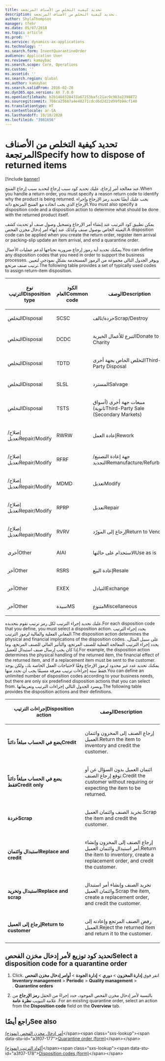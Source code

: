 ```yaml
---
title: تحديد كيفية التخلص من الأصناف المرتجعة
description: تحديد كيفية التخلص من الأصناف المرتجعة.
author: ShylaThompson
manager: tfehr
ms.date: 05/07/2018
ms.topic: article
ms.prod: ''
ms.service: dynamics-ax-applications
ms.technology: ''
ms.search.form: InventQuarantineOrder
audience: Application User
ms.reviewer: kamaybac
ms.search.scope: Core, Operations
ms.custom: ''
ms.assetid: ''
ms.search.region: Global
ms.author: kamaybac
ms.search.validFrom: 2016-02-28
ms.dyn365.ops.version: AX 7.0.0
ms.openlocfilehash: b2b1468328433a67253bafc21ac9c9b3a2398872
ms.sourcegitcommit: 708ca25687a4e48271cdcd6d2d22d99fb94cf140
ms.translationtype: HT
ms.contentlocale: ar-SA
ms.lasthandoff: 10/10/2020
ms.locfileid: "3981656"
---
```

# <a name="specify-how-to-dispose-of-returned-items"></a><span data-ttu-id="a3f07-103">تحديد كيفية التخلص من الأصناف المرتجعة</span><span class="sxs-lookup"><span data-stu-id="a3f07-103">Specify how to dispose of returned items</span></span> 

[!include [banner](../includes/banner.md)]


<span data-ttu-id="a3f07-104">عند معالجة أمر إرجاع، عليك تحديد كود سبب إرجاع لتحديد سبب إرجاع المنتج.</span><span class="sxs-lookup"><span data-stu-id="a3f07-104">When you handle a return order, you must specify a reason return code to identify why the product is being returned.</span></span> <span data-ttu-id="a3f07-105">يجب عليك أيضًا تحديد رمز الإرجاع وإجراء الإرجاع الذي يجب اتخاذه مع المنتج المرتجع ذاته.</span><span class="sxs-lookup"><span data-stu-id="a3f07-105">You must also specify a disposition code and a disposition action to determine what should be done with the returned product itself.</span></span>

<span data-ttu-id="a3f07-106">يمكن تطبيق كود الترتيب عند إنشاء أمر الإرجاع وتسجيل وصول صنف أو تحديث كشف التعبئة الخاص بوصول صنف وكذلك عند إنهاء أمر إدخال مخزن الفحص.</span><span class="sxs-lookup"><span data-stu-id="a3f07-106">A disposition code can be applied when you create the return order, register item arrival or packing-slip update an item arrival, and end a quarantine order.</span></span>

<span data-ttu-id="a3f07-107">يمكنك تحديد أية رموز إرجاع ضرورية تحتاجها لدعم عمليات الأعمال.</span><span class="sxs-lookup"><span data-stu-id="a3f07-107">You can define any disposition codes that you need in order to support the business processes.</span></span> <span data-ttu-id="a3f07-108">ويوفر الجدول التالي مجموعة من الرموز المستخدمة بشكلٍ نموذجي لتعيين ترتيب صنف مرتجع.</span><span class="sxs-lookup"><span data-stu-id="a3f07-108">The following table provides a set of typically used codes to assign return-item disposition.</span></span>

<table>
<colgroup>
<col style="width: 33%" />
<col style="width: 33%" />
<col style="width: 33%" />
</colgroup>
<thead>
<tr class="header">
<th><p><span data-ttu-id="a3f07-109">نوع الترتيب</span><span class="sxs-lookup"><span data-stu-id="a3f07-109">Disposition type</span></span></p></th>
<th><p><span data-ttu-id="a3f07-110">الكود العام</span><span class="sxs-lookup"><span data-stu-id="a3f07-110">Common code</span></span></p></th>
<th><p><span data-ttu-id="a3f07-111">‏‏الوصف</span><span class="sxs-lookup"><span data-stu-id="a3f07-111">Description</span></span></p></th>
</tr>
</thead>
<tbody>
<tr class="odd">
<td><p><span data-ttu-id="a3f07-112">التخلص</span><span class="sxs-lookup"><span data-stu-id="a3f07-112">Disposal</span></span></p></td>
<td><p><span data-ttu-id="a3f07-113">SC</span><span class="sxs-lookup"><span data-stu-id="a3f07-113">SC</span></span></p></td>
<td><p><span data-ttu-id="a3f07-114">خردة/تالف</span><span class="sxs-lookup"><span data-stu-id="a3f07-114">Scrap/Destroy</span></span></p></td>
</tr>
<tr class="even">
<td><p><span data-ttu-id="a3f07-115">التخلص</span><span class="sxs-lookup"><span data-stu-id="a3f07-115">Disposal</span></span></p></td>
<td><p><span data-ttu-id="a3f07-116">DC</span><span class="sxs-lookup"><span data-stu-id="a3f07-116">DC</span></span></p></td>
<td><p><span data-ttu-id="a3f07-117">التبرع للأعمال الخيرية</span><span class="sxs-lookup"><span data-stu-id="a3f07-117">Donate to Charity</span></span></p></td>
</tr>
<tr class="odd">
<td><p><span data-ttu-id="a3f07-118">التخلص</span><span class="sxs-lookup"><span data-stu-id="a3f07-118">Disposal</span></span></p></td>
<td><p><span data-ttu-id="a3f07-119">TD</span><span class="sxs-lookup"><span data-stu-id="a3f07-119">TD</span></span></p></td>
<td><p><span data-ttu-id="a3f07-120">التخلص الخاص بجهة أخرى</span><span class="sxs-lookup"><span data-stu-id="a3f07-120">Third-Party Disposal</span></span></p></td>
</tr>
<tr class="even">
<td><p><span data-ttu-id="a3f07-121">التخلص</span><span class="sxs-lookup"><span data-stu-id="a3f07-121">Disposal</span></span></p></td>
<td><p><span data-ttu-id="a3f07-122">SL</span><span class="sxs-lookup"><span data-stu-id="a3f07-122">SL</span></span></p></td>
<td><p><span data-ttu-id="a3f07-123">المسترد</span><span class="sxs-lookup"><span data-stu-id="a3f07-123">Salvage</span></span></p></td>
</tr>
<tr class="odd">
<td><p><span data-ttu-id="a3f07-124">التخلص</span><span class="sxs-lookup"><span data-stu-id="a3f07-124">Disposal</span></span></p></td>
<td><p><span data-ttu-id="a3f07-125">TS</span><span class="sxs-lookup"><span data-stu-id="a3f07-125">TS</span></span></p></td>
<td><p><span data-ttu-id="a3f07-126">مبيعات جهة أخرى (أسواق ثانوية)</span><span class="sxs-lookup"><span data-stu-id="a3f07-126">Third-Party Sale (Secondary Markets)</span></span></p></td>
</tr>
<tr class="even">
<td><p><span data-ttu-id="a3f07-127">إصلاح/تعديل</span><span class="sxs-lookup"><span data-stu-id="a3f07-127">Repair/Modify</span></span></p></td>
<td><p><span data-ttu-id="a3f07-128">RW</span><span class="sxs-lookup"><span data-stu-id="a3f07-128">RW</span></span></p></td>
<td><p><span data-ttu-id="a3f07-129">إعادة العمل</span><span class="sxs-lookup"><span data-stu-id="a3f07-129">Rework</span></span></p></td>
</tr>
<tr class="odd">
<td><p><span data-ttu-id="a3f07-130">إصلاح/تعديل</span><span class="sxs-lookup"><span data-stu-id="a3f07-130">Repair/Modify</span></span></p></td>
<td><p><span data-ttu-id="a3f07-131">RF</span><span class="sxs-lookup"><span data-stu-id="a3f07-131">RF</span></span></p></td>
<td><p><span data-ttu-id="a3f07-132">جهة إعادة التصنيع/التجديد</span><span class="sxs-lookup"><span data-stu-id="a3f07-132">Remanufacture/Refurbish</span></span></p></td>
</tr>
<tr class="even">
<td><p><span data-ttu-id="a3f07-133">إصلاح/تعديل</span><span class="sxs-lookup"><span data-stu-id="a3f07-133">Repair/Modify</span></span></p></td>
<td><p><span data-ttu-id="a3f07-134">MD</span><span class="sxs-lookup"><span data-stu-id="a3f07-134">MD</span></span></p></td>
<td><p><span data-ttu-id="a3f07-135">تعديل</span><span class="sxs-lookup"><span data-stu-id="a3f07-135">Modify</span></span></p></td>
</tr>
<tr class="odd">
<td><p><span data-ttu-id="a3f07-136">إصلاح/تعديل</span><span class="sxs-lookup"><span data-stu-id="a3f07-136">Repair/Modify</span></span></p></td>
<td><p><span data-ttu-id="a3f07-137">RP</span><span class="sxs-lookup"><span data-stu-id="a3f07-137">RP</span></span></p></td>
<td><p><span data-ttu-id="a3f07-138">تعديل</span><span class="sxs-lookup"><span data-stu-id="a3f07-138">Repair</span></span></p></td>
</tr>
<tr class="even">
<td><p><span data-ttu-id="a3f07-139">إصلاح/تعديل</span><span class="sxs-lookup"><span data-stu-id="a3f07-139">Repair/Modify</span></span></p></td>
<td><p><span data-ttu-id="a3f07-140">RV</span><span class="sxs-lookup"><span data-stu-id="a3f07-140">RV</span></span></p></td>
<td><p><span data-ttu-id="a3f07-141">إرجاع إلى المورّد</span><span class="sxs-lookup"><span data-stu-id="a3f07-141">Return to Vendor</span></span></p></td>
</tr>
<tr class="odd">
<td><p><span data-ttu-id="a3f07-142">أخرى</span><span class="sxs-lookup"><span data-stu-id="a3f07-142">Other</span></span></p></td>
<td><p><span data-ttu-id="a3f07-143">AI</span><span class="sxs-lookup"><span data-stu-id="a3f07-143">AI</span></span></p></td>
<td><p><span data-ttu-id="a3f07-144">الاستخدام على حالتها</span><span class="sxs-lookup"><span data-stu-id="a3f07-144">Use as is</span></span></p></td>
</tr>
<tr class="even">
<td><p><span data-ttu-id="a3f07-145">آخر</span><span class="sxs-lookup"><span data-stu-id="a3f07-145">Other</span></span></p></td>
<td><p><span data-ttu-id="a3f07-146">RS</span><span class="sxs-lookup"><span data-stu-id="a3f07-146">RS</span></span></p></td>
<td><p><span data-ttu-id="a3f07-147">إعادة البيع</span><span class="sxs-lookup"><span data-stu-id="a3f07-147">Resale</span></span></p></td>
</tr>
<tr class="odd">
<td><p><span data-ttu-id="a3f07-148">آخر</span><span class="sxs-lookup"><span data-stu-id="a3f07-148">Other</span></span></p></td>
<td><p><span data-ttu-id="a3f07-149">EX</span><span class="sxs-lookup"><span data-stu-id="a3f07-149">EX</span></span></p></td>
<td><p><span data-ttu-id="a3f07-150">التبادل</span><span class="sxs-lookup"><span data-stu-id="a3f07-150">Exchange</span></span></p></td>
</tr>
<tr class="even">
<td><p><span data-ttu-id="a3f07-151">آخر</span><span class="sxs-lookup"><span data-stu-id="a3f07-151">Other</span></span></p></td>
<td><p><span data-ttu-id="a3f07-152">سيدة</span><span class="sxs-lookup"><span data-stu-id="a3f07-152">MS</span></span></p></td>
<td><p><span data-ttu-id="a3f07-153">متنوع</span><span class="sxs-lookup"><span data-stu-id="a3f07-153">Miscellaneous</span></span></p></td>
</tr>
</tbody>
</table>


<span data-ttu-id="a3f07-154">عليك تحديد إجراء الترتيب لكل رمز ترتيب تقوم بتحديده.</span><span class="sxs-lookup"><span data-stu-id="a3f07-154">For each disposition code that you define, you must select a disposition action.</span></span> <span data-ttu-id="a3f07-155">يحدد إجراء الترتيب المعاني الفعلية والمالية لرموز الترتيب.</span><span class="sxs-lookup"><span data-stu-id="a3f07-155">The disposition action determines the physical and financial implications of the disposition codes.</span></span> <span data-ttu-id="a3f07-156">على سبيل المثال، يحدد إجراء الترتيب المعالجة الفعلية للصنف المرتجع، والتأثير المالي للصنف المرتجع، وما إذا كان يجب إرسال صنف استبدال للعميل.</span><span class="sxs-lookup"><span data-stu-id="a3f07-156">For example, the disposition action determines the physical handling of the returned item, the financial effect of the returned item, and if a replacement item must be sent to the customer.</span></span> <span data-ttu-id="a3f07-157">يمكنك تحديد عدد غير محدود لرموز الإرجاع وفقًا لاحتياجات العمل الخاصة بك، ولكن يوجد فقط ستة إجراءات ترتيب معرفة مسبقًا يجب أن تحدد منها.</span><span class="sxs-lookup"><span data-stu-id="a3f07-157">You can define an unlimited number of disposition codes according to your business needs, but there are only six predefined disposition actions that you can select from.</span></span> <span data-ttu-id="a3f07-158">ويسرد الجدول التالي إجراءات الترتيب وتعريفاتها.</span><span class="sxs-lookup"><span data-stu-id="a3f07-158">The following table provides the disposition actions and their definitions.</span></span>

<table>
<colgroup>
<col style="width: 50%" />
<col style="width: 50%" />
</colgroup>
<thead>
<tr class="header">
<th><p><span data-ttu-id="a3f07-159">إجراءات الترتيب</span><span class="sxs-lookup"><span data-stu-id="a3f07-159">Disposition action</span></span></p></th>
<th><p><span data-ttu-id="a3f07-160">الوصف</span><span class="sxs-lookup"><span data-stu-id="a3f07-160">Description</span></span></p></th>
</tr>
</thead>
<tbody>
<tr class="odd">
<td><p><span data-ttu-id="a3f07-161"><strong>يضع في الحساب مبلغاً دائناً</strong></span><span class="sxs-lookup"><span data-stu-id="a3f07-161"><strong>Credit</strong></span></span></p></td>
<td><p><span data-ttu-id="a3f07-162">إرجاع الصنف إلى المخزون وائتمان العميل.</span><span class="sxs-lookup"><span data-stu-id="a3f07-162">Return the item to inventory and credit the customer.</span></span></p></td>
</tr>
<tr class="even">
<td><p><span data-ttu-id="a3f07-163"><strong>يضع في الحساب مبلغاً دائناً فقط</strong></span><span class="sxs-lookup"><span data-stu-id="a3f07-163"><strong>Credit only</strong></span></span></p></td>
<td><p><span data-ttu-id="a3f07-164">ائتمان العميل بدون السؤال عن أو توقع إرجاع الصنف.</span><span class="sxs-lookup"><span data-stu-id="a3f07-164">Credit the customer without requiring or expecting the item to be returned.</span></span></p></td>
</tr>
<tr class="odd">
<td><p><span data-ttu-id="a3f07-165"><strong>خردة</strong></span><span class="sxs-lookup"><span data-stu-id="a3f07-165"><strong>Scrap</strong></span></span></p></td>
<td><p><span data-ttu-id="a3f07-166">تخريد الصنف وائتمان العميل.</span><span class="sxs-lookup"><span data-stu-id="a3f07-166">Scrap the item and credit the customer.</span></span></p></td>
</tr>
<tr class="even">
<td><p><span data-ttu-id="a3f07-167"><strong>استبدال وائتمان</strong></span><span class="sxs-lookup"><span data-stu-id="a3f07-167"><strong>Replace and credit</strong></span></span></p></td>
<td><p><span data-ttu-id="a3f07-168">إرجاع الصنف إلى المخزون وإنشاء أمر استبدال وائتمان العميل.</span><span class="sxs-lookup"><span data-stu-id="a3f07-168">Return the item to inventory, create a replacement order, and credit the customer.</span></span></p></td>
</tr>
<tr class="odd">
<td><p><span data-ttu-id="a3f07-169"><strong>استبدال وتخريد</strong></span><span class="sxs-lookup"><span data-stu-id="a3f07-169"><strong>Replace and scrap</strong></span></span></p></td>
<td><p><span data-ttu-id="a3f07-170">تخريد الصنف وإنشاء أمر استبدال وائتمان العميل.</span><span class="sxs-lookup"><span data-stu-id="a3f07-170">Scrap the item, create a replacement order, and credit the customer.</span></span></p></td>
</tr>
<tr class="even">
<td><p><span data-ttu-id="a3f07-171"><strong>إرجاع إلى العميل</strong></span><span class="sxs-lookup"><span data-stu-id="a3f07-171"><strong>Return to customer</strong></span></span></p></td>
<td><p><span data-ttu-id="a3f07-172">رفض الصنف المرتجع وإعادته إلى العميل.</span><span class="sxs-lookup"><span data-stu-id="a3f07-172">Reject the returned item and return it to the customer.</span></span></p></td>
</tr>
</tbody>
</table>


## <a name="select-a-disposition-code-for-a-quarantine-order"></a><span data-ttu-id="a3f07-173">تحديد كود توزيع لأمر إدخال مخزن الفحص</span><span class="sxs-lookup"><span data-stu-id="a3f07-173">Select a disposition code for a quarantine order</span></span>

1.  <span data-ttu-id="a3f07-174">‏‫انقر فوق **‏‫إدارة المخزون‬** \> **دوري** \> **إدارة الجودة** \>‏‫ **أوامر إدخال مخزن الفحص** .</span><span class="sxs-lookup"><span data-stu-id="a3f07-174">Click **Inventory management** \> **Periodic** \> **Quality management** \> **Quarantine orders** .</span></span>

2.  <span data-ttu-id="a3f07-175">بالنسبة لأمر إدخال مخزن الفحص الموجود، حدد إجراءً من الحقل **رمز الإرجاع** من علامة التبويب **نظرة عامة** .</span><span class="sxs-lookup"><span data-stu-id="a3f07-175">For an existing quarantine order, select an action from the **Disposition code** field on the **Overview** tab.</span></span>



## <a name="see-also"></a><span data-ttu-id="a3f07-176">راجع أيضًا</span><span class="sxs-lookup"><span data-stu-id="a3f07-176">See also</span></span>

<span data-ttu-id="a3f07-177">[أمر إدخال مخزن الفحص (نموذج)](https://technet.microsoft.com/library/aa554073(v=ax.60))</span><span class="sxs-lookup"><span data-stu-id="a3f07-177">[Quarantine order (form)](https://technet.microsoft.com/library/aa554073(v=ax.60))</span></span>

<span data-ttu-id="a3f07-178">[أكواد الترتيب (نموذج)](https://technet.microsoft.com/library/hh597113\(v=ax.60\))</span><span class="sxs-lookup"><span data-stu-id="a3f07-178">[Disposition codes (form)](https://technet.microsoft.com/library/hh597113\(v=ax.60\))</span></span>

  


